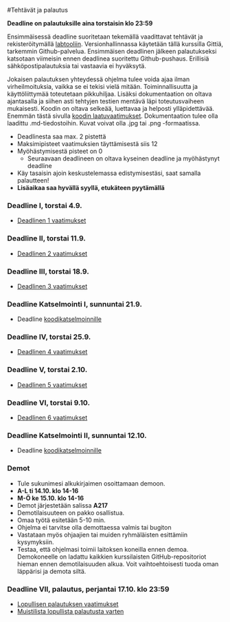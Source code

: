 ﻿#Tehtävät ja palautus

**Deadline on palautuksille aina torstaisin klo 23:59**

Ensimmäisessä deadline suoritetaan tekemällä vaadittavat tehtävät ja rekisteröitymällä [labtooliin](http://tktl-labtool.herokuapp.com/register). Versionhallinnassa käytetään tällä kurssilla Gittiä, tarkemmin Github-palvelua. Ensimmäisen deadlinen jälkeen palautukseksi katsotaan viimeisin ennen deadlinea suoritettu Github-pushaus. Erillisiä sähköpostipalautuksia tai vastaavia ei hyväksytä.

Jokaisen palautuksen yhteydessä ohjelma tulee voida ajaa ilman virheilmoituksia, vaikka se ei tekisi vielä mitään. Toiminnallisuutta ja käyttöliittymää toteutetaan pikkuhiljaa. Lisäksi dokumentaation  on oltava ajantasalla ja siihen asti tehtyjen testien mentävä läpi toteutusvaiheen mukaisesti. Koodin on oltava selkeää, luettavaa ja helposti ylläpidettävää. Enemmän tästä sivulla [koodin laatuvaatimukset](Koodin-laatuvaatimukset.md). Dokumentaation tulee olla laadittu .md-tiedostoihin. Kuvat voivat olla .jpg tai .png -formaatissa.

* Deadlinesta saa max. 2 pistettä
* Maksimipisteet vaatimuksien täyttämisestä siis 12
* Myöhästymisestä pisteet on 0
  * Seuraavaan deadlineen on oltava kyseinen deadline ja myöhästynyt deadline
* Käy tasaisin ajoin keskustelemassa edistymisestäsi, saat samalla palautteen!
* **Lisäaikaa saa hyvällä syyllä, etukäteen pyytämällä**

### Deadline I, torstai 4.9.
* [Deadlinen 1 vaatimukset](Deadline-1.md)

### Deadline II, torstai 11.9.
* [Deadlinen 2 vaatimukset](Deadline-2.md)

### Deadline III, torstai 18.9.
* [Deadlinen 3 vaatimukset](Deadline-3.md)

### Deadline Katselmointi I, sunnuntai 21.9.
* Deadline [koodikatselmoinnille](Koodikatselmointi.md)

### Deadline IV, torstai 25.9.
* [Deadlinen 4 vaatimukset](Deadline-4.md)

### Deadline V, torstai 2.10.
* [Deadlinen 5 vaatimukset](Deadline-5.md)

### Deadline VI, torstai 9.10.
* [Deadlinen 6 vaatimukset](Deadline-6.md)

### Deadline Katselmointi II, sunnuntai 12.10.
* Deadline [koodikatselmoinnille](Koodikatselmointi.md)

### Demot

* Tule sukunimesi alkukirjaimen osoittamaan demoon.
* **A-L ti 14.10. klo 14-16**
* **M-Ö ke 15.10. klo 14-16**
* Demot järjestetään salissa **A217**
* Demotilaisuuteen on pakko osallistua.
* Omaa työtä esitetään 5-10 min. 
* Ohjelma ei tarvitse olla demottaessa valmis tai bugiton
* Vastataan myös ohjaajien tai muiden ryhmäläisten esittämiin kysymyksiin.
* Testaa, että ohjelmasi toimii laitoksen koneilla ennen demoa. Demokoneelle on ladattu kaikkien kurssilaisten GitHub-repositoriot hieman ennen demotilaisuuden alkua. Voit vaihtoehtoisesti tuoda oman läppärisi ja demota siltä.

### Deadline VII, palautus, perjantai 17.10. klo 23:59

* [Lopullisen palautuksen vaatimukset](Deadline-7-lopullinen-palautus.md)
* [Muistilista lopullista palautusta varten](Muistilista.md)
